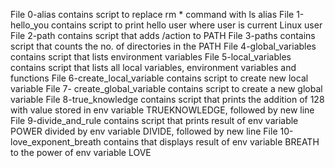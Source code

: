 File 0-alias contains script to replace rm * command with ls alias
File 1-hello_you contains script to print hello user where user is current Linux user
File 2-path contains script that adds /action to PATH
File 3-paths contains script that counts the no. of directories in the PATH
File 4-global_variables contains script that lists environment variables
File 5-local_variables contains script that lists all local variables, environment variables and functions
File 6-create_local_variable contains script to create new local variable
File 7- create_global_variable contains script to create a new global variable
File 8-true_knowledge contains script that prints the addition of 128 with value stored in env variable TRUEKNOWLEDGE, followed by new line
File 9-divide_and_rule contains script that prints result of env variable POWER divided by env variable DIVIDE, followed by new line
File 10-love_exponent_breath contains that displays result of env variable BREATH  to the power of env variable LOVE
